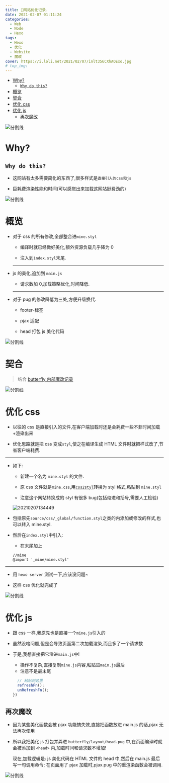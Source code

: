 ```yaml
---
title: 🚀网站优化记录.
date: 2021-02-07 01:11:24
categories:
  - Web
  - Node
  - Hexo
tags:
  - Hexo
  - 优化
  - Website
  - 魔改
cover: https://i.loli.net/2021/02/07/inlt356CXhAOExo.jpg
# top_img:
---
```


<!--
 * @?: *********************************************************************
 * @Author: Weidows
 * @Date: 2021-02-07 01:11:24
 * @LastEditors: Weidows
 * @LastEditTime: 2021-03-21 17:05:57
 * @FilePath: \Weidowsd:\Game\Github\Blog-private\source\_posts\Web\Node\Hexo\optimize.md
 * @Description:
 * @!: *********************************************************************
-->

- [Why?](#why)
  - [`Why do this?`](#why-do-this)
- [概览](#概览)
- [契合](#契合)
- [优化 css](#优化-css)
- [优化 js](#优化-js)
  - [再次魔改](#再次魔改)

![分割线](https://cdn.jsdelivr.net/gh/Weidows/Images@master/img/divider.png)

# Why?

## `Why do this?`

- 这网站有太多需要简化的东西了,很多样式是`直接引入的css和js`

- 巨耗费渲染性能和时间(可以感觉出来加载这网站挺费劲的)

![分割线](https://cdn.jsdelivr.net/gh/Weidows/Images@master/img/divider.png)

# 概览

- 对于 css 的所有修改,全部整合进`mine.styl`

  - 编译时就已经做好美化,额外资源负载几乎降为 0

  - 注入到`index.styl`末尾.

  ***

- js 的美化,追加到 `main.js`

  - 请求数加 0,加载策略优化,时间降低.

  ***

- 对于 pug 的修改降低为三处,方便升级换代.

  - footer-标签

  - pjax 适配

  - head 打包 js 美化代码

![分割线](https://cdn.jsdelivr.net/gh/Weidows/Images@master/img/divider.png)

# 契合

> 结合 [butterfly 内部魔改记录](./butterfly_modify)

![分割线](https://cdn.jsdelivr.net/gh/Weidows/Images@master/img/divider.png)

# 优化 css

- 以往的 css 是直接引入的文件,在客户端加载时还是会耗费一些不菲时间加载+渲染出来

- 优化思路就是把 css 变成`styl`,使之在编译生成 HTML 文件时就把样式改了,节省客户端耗费.

---

- 如下:

  - 新建一个名为 `mine.styl` 的文件.

  - 原 css 文件就是`mine.css`,用[`css2styl`](https://html5beta.com/tools/css2stylus.html)转换为 styl 格式,粘贴到 `mine.styl`

  - 注意这个网站转换成的 styl 有很多 bug(包括缩进和括号,需要人工检验)

  <img src="https://i.loli.net/2021/02/07/2C7cgeEIQNr3qLu.png" alt="20210207134449" />

- 包括原先`source/css/_global/function.styl`之类的内添加或修改的样式,也可以转入 mine.styl.

- 然后在`index.styl`中引入:

  - 在末尾加上

  ```styl
  //mine
  @import '_mine/mine.styl'
  ```

---

- 用 `hexo server` 测试一下,应该没问题~

- 这样 css 优化就完成了

![分割线](https://cdn.jsdelivr.net/gh/Weidows/Images@master/img/divider.png)

# 优化 js

- 跟 css 一样,我原先也是直接一个`mine.js`引入的

- 虽然没啥问题,但是会导致页面第二次加载渲染,而且多了一个请求数

- 于是,我想直接把它淦进`main.js`中!

  - 操作不复杂,直接复制`mine.js`内容,粘贴进`main.js`最后
  - 注意不是最末尾

  ```js
    // 粘贴到这里
    refreshFn();
    unRefreshFn();
  })
  ```

## 再次魔改

- 因为某些美化函数会被 pjax 功能搞失效,直接把函数放进 main.js 的话,pjax 无法再次使用

- 所以我把美化 js 打包并弄进 `butterfly/layout/head.pug` 中,在页面编译时就会被添加到 `<head>` 内,加载时间和请求数不增加!

  现在,加载逻辑是: js 美化代码在 HTML 文件的 head 中,然后在 main.js 最后写一句调用命令; 在页面用了 pjax 加载时,pjax.pug 中的重渲染函数会被调用.

![分割线](https://cdn.jsdelivr.net/gh/Weidows/Images@master/img/divider.png)
